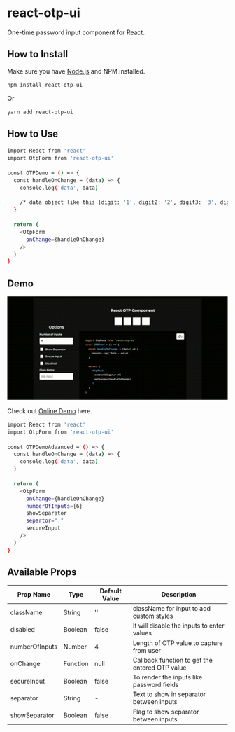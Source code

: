 # react-otp-ui
One-time password input component for React.

## How to Install

Make sure you have [Node.js](http://nodejs.org/) and NPM installed.

```sh
npm install react-otp-ui
```

Or

```sh
yarn add react-otp-ui
```

## How to Use

```sh
import React from 'react'
import OtpForm from 'react-otp-ui'

const OTPDemo = () => {
  const handleOnChange = (data) => {
    console.log('data', data)
    
    /* data object like this {digit: '1', digit2: '2', digit3: '3', digit4: '4', otpValue: '1234'} */
  }

  return (
    <OtpForm
      onChange={handleOnChange}
    />
  )
}
```

## Demo

![OTP Demo](https://github.com/Santhosh1392/react-otp-ui/blob/main/demo/demo.gif)

Check out [Online Demo](https://korimi.in/projects/otp-form) here.

```sh
import React from 'react'
import OtpForm from 'react-otp-ui'

const OTPDemoAdvanced = () => {
  const handleOnChange = (data) => {
    console.log('data', data)
  }

  return (
    <OtpForm
      onChange={handleOnChange}
      numberOfInputs={6}
      showSeparator
      separtor=":"
      secureInput
    />
  )
}
```

## Available Props

| Prop Name     | Type     | Default Value | Description                                             |
| ------------- | -------- | ------------- | ------------------------------------------------------- |
| className     | String   | ''            | className for input to add custom styles                |
| disabled      | Boolean  | false         | It will disable the inputs to enter values              |
| numberOfInputs| Number   | 4             | Length of OTP value to capture from user                |
| onChange      | Function | null          | Callback function to get the entered OTP value          |
| secureInput   | Boolean  | false         | To render the inputs like password fields               | 
| separator     | String   | -             | Text to show in separator between inputs                |
| showSeparator | Boolean  | false         | Flag to show separator between inputs                   |
